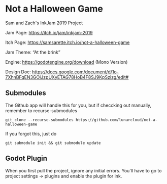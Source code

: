 Not a Halloween Game
==========================
Sam and Zach's InkJam 2019 Project

Jam Page: https://itch.io/jam/inkjam-2019

Itch Page: https://samsarette.itch.io/not-a-halloween-game

Jam Theme: “At the brink”

Engine: https://godotengine.org/download (Mono Version)

Design Doc: https://docs.google.com/document/d/1o-7XhnBFqEN3GOiJzpUXyETAG78HoB4F8SJ9KpSzizg/edit#



Submodules
-----------
The Github app will handle this for you, but if checcking out manually, remember to recurse-submodules

```
git clone --recurse-submodules https://github.com/lunarcloud/not-a-halloween-game
```

If you forgot this, just do

```
git submodule init && git submodule update
```

Godot Plugin
--------------
When you first pull the project, ignore any initial errors. 
You'll have to go to project settings -> plugins and enable the plugin for ink.
